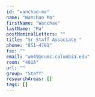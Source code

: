```yaml
---
id: "wanchao-ma"
name: "Wanchao Ma"
firstName: "Wanchao"
lastName: "Ma"
postNominalLetters: ""
title: "Sr Staff Associate "
phone: "851-4791"
fax: ""
email: "wm49@cumc.columbia.edu"
room: "401A"
url: ""
group: "Staff"
researchAreas: []
tags: []
---
```

